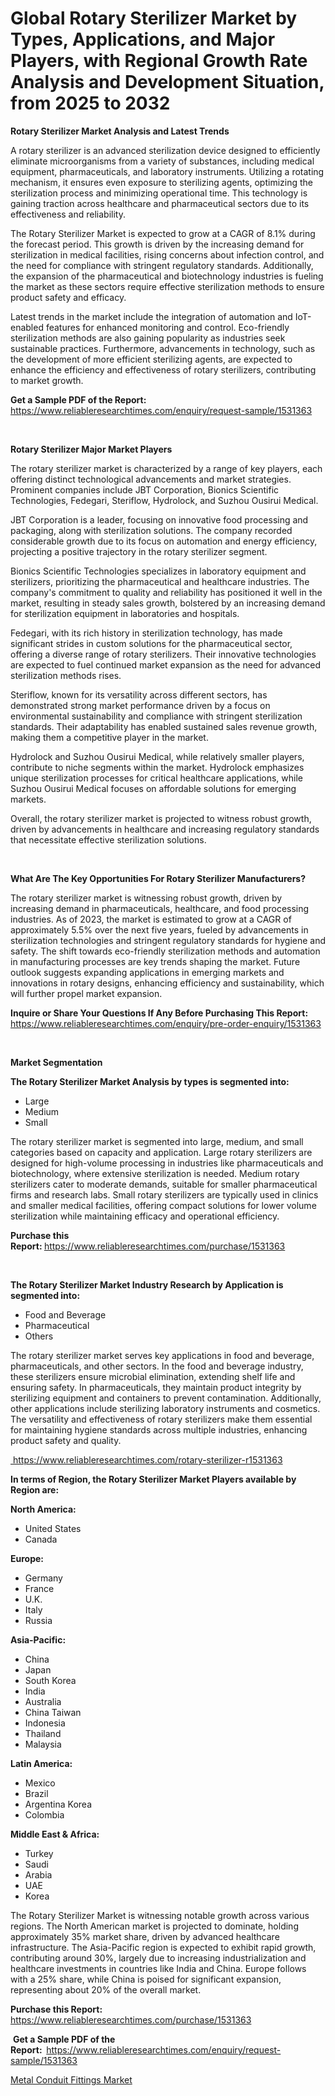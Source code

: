 <p><h1>Global Rotary Sterilizer Market by Types, Applications, and Major Players, with Regional Growth Rate Analysis and Development Situation, from 2025 to 2032</h1></p><p><strong>Rotary Sterilizer Market Analysis and Latest Trends</strong></p>
<p><p>A rotary sterilizer is an advanced sterilization device designed to efficiently eliminate microorganisms from a variety of substances, including medical equipment, pharmaceuticals, and laboratory instruments. Utilizing a rotating mechanism, it ensures even exposure to sterilizing agents, optimizing the sterilization process and minimizing operational time. This technology is gaining traction across healthcare and pharmaceutical sectors due to its effectiveness and reliability.</p><p>The Rotary Sterilizer Market is expected to grow at a CAGR of 8.1% during the forecast period. This growth is driven by the increasing demand for sterilization in medical facilities, rising concerns about infection control, and the need for compliance with stringent regulatory standards. Additionally, the expansion of the pharmaceutical and biotechnology industries is fueling the market as these sectors require effective sterilization methods to ensure product safety and efficacy.</p><p>Latest trends in the market include the integration of automation and IoT-enabled features for enhanced monitoring and control. Eco-friendly sterilization methods are also gaining popularity as industries seek sustainable practices. Furthermore, advancements in technology, such as the development of more efficient sterilizing agents, are expected to enhance the efficiency and effectiveness of rotary sterilizers, contributing to market growth.</p></p>
<p><strong>Get a Sample PDF of the Report:&nbsp;</strong> <a href="https://www.reliableresearchtimes.com/enquiry/request-sample/1531363?utm_campaign=3361&utm_medium=2&utm_source=Github&utm_content=ia&utm_term=09042025&utm_id=rotary-sterilizer">https://www.reliableresearchtimes.com/enquiry/request-sample/1531363</a></p>
<p>&nbsp;</p>
<p><strong>Rotary Sterilizer Major Market Players</strong></p>
<p><p>The rotary sterilizer market is characterized by a range of key players, each offering distinct technological advancements and market strategies. Prominent companies include JBT Corporation, Bionics Scientific Technologies, Fedegari, Steriflow, Hydrolock, and Suzhou Ousirui Medical. </p><p>JBT Corporation is a leader, focusing on innovative food processing and packaging, along with sterilization solutions. The company recorded considerable growth due to its focus on automation and energy efficiency, projecting a positive trajectory in the rotary sterilizer segment.</p><p>Bionics Scientific Technologies specializes in laboratory equipment and sterilizers, prioritizing the pharmaceutical and healthcare industries. The company's commitment to quality and reliability has positioned it well in the market, resulting in steady sales growth, bolstered by an increasing demand for sterilization equipment in laboratories and hospitals.</p><p>Fedegari, with its rich history in sterilization technology, has made significant strides in custom solutions for the pharmaceutical sector, offering a diverse range of rotary sterilizers. Their innovative technologies are expected to fuel continued market expansion as the need for advanced sterilization methods rises.</p><p>Steriflow, known for its versatility across different sectors, has demonstrated strong market performance driven by a focus on environmental sustainability and compliance with stringent sterilization standards. Their adaptability has enabled sustained sales revenue growth, making them a competitive player in the market.</p><p>Hydrolock and Suzhou Ousirui Medical, while relatively smaller players, contribute to niche segments within the market. Hydrolock emphasizes unique sterilization processes for critical healthcare applications, while Suzhou Ousirui Medical focuses on affordable solutions for emerging markets.</p><p>Overall, the rotary sterilizer market is projected to witness robust growth, driven by advancements in healthcare and increasing regulatory standards that necessitate effective sterilization solutions.</p></p>
<p>&nbsp;</p>
<p><strong>What Are The Key Opportunities For Rotary Sterilizer Manufacturers?</strong></p>
<p><p>The rotary sterilizer market is witnessing robust growth, driven by increasing demand in pharmaceuticals, healthcare, and food processing industries. As of 2023, the market is estimated to grow at a CAGR of approximately 5.5% over the next five years, fueled by advancements in sterilization technologies and stringent regulatory standards for hygiene and safety. The shift towards eco-friendly sterilization methods and automation in manufacturing processes are key trends shaping the market. Future outlook suggests expanding applications in emerging markets and innovations in rotary designs, enhancing efficiency and sustainability, which will further propel market expansion.</p></p>
<p><strong>Inquire or Share Your Questions If Any Before Purchasing This Report:</strong> <a href="https://www.reliableresearchtimes.com/enquiry/pre-order-enquiry/1531363?utm_campaign=3361&utm_medium=2&utm_source=Github&utm_content=ia&utm_term=09042025&utm_id=rotary-sterilizer">https://www.reliableresearchtimes.com/enquiry/pre-order-enquiry/1531363</a></p>
<p>&nbsp;</p>
<p><strong>Market Segmentation</strong></p>
<p><strong>The Rotary Sterilizer Market Analysis by types is segmented into:</strong></p>
<p><ul><li>Large</li><li>Medium</li><li>Small</li></ul></p>
<p><p>The rotary sterilizer market is segmented into large, medium, and small categories based on capacity and application. Large rotary sterilizers are designed for high-volume processing in industries like pharmaceuticals and biotechnology, where extensive sterilization is needed. Medium rotary sterilizers cater to moderate demands, suitable for smaller pharmaceutical firms and research labs. Small rotary sterilizers are typically used in clinics and smaller medical facilities, offering compact solutions for lower volume sterilization while maintaining efficacy and operational efficiency.</p></p>
<p><strong>Purchase this Report:&nbsp;</strong><a href="https://www.reliableresearchtimes.com/purchase/1531363?utm_campaign=3361&utm_medium=2&utm_source=Github&utm_content=ia&utm_term=09042025&utm_id=rotary-sterilizer">https://www.reliableresearchtimes.com/purchase/1531363</a></p>
<p>&nbsp;</p>
<p><strong>The Rotary Sterilizer Market Industry Research by Application is segmented into:</strong></p>
<p><ul><li>Food and Beverage</li><li>Pharmaceutical</li><li>Others</li></ul></p>
<p><p>The rotary sterilizer market serves key applications in food and beverage, pharmaceuticals, and other sectors. In the food and beverage industry, these sterilizers ensure microbial elimination, extending shelf life and ensuring safety. In pharmaceuticals, they maintain product integrity by sterilizing equipment and containers to prevent contamination. Additionally, other applications include sterilizing laboratory instruments and cosmetics. The versatility and effectiveness of rotary sterilizers make them essential for maintaining hygiene standards across multiple industries, enhancing product safety and quality.</p></p>
<p><a href="https://www.reliableresearchtimes.com/rotary-sterilizer-r1531363?utm_campaign=3361&utm_medium=2&utm_source=Github&utm_content=ia&utm_term=09042025&utm_id=rotary-sterilizer">&nbsp;https://www.reliableresearchtimes.com/rotary-sterilizer-r1531363</a></p>
<p><strong>In terms of Region, the Rotary Sterilizer Market Players available by Region are:</strong></p>
<p>
    <p> <strong> North America: </strong>
        <ul>
            <li>United States</li>
            <li>Canada</li>
        </ul>
        </p> 
    <p> <strong> Europe: </strong>
        <ul>
            <li>Germany</li>
            <li>France</li>
            <li>U.K.</li>
            <li>Italy</li>
            <li>Russia</li>
        </ul>
        </p> 
    <p> <strong> Asia-Pacific: </strong>
        <ul>
            <li>China</li>
            <li>Japan</li>
            <li>South Korea</li>
            <li>India</li>
            <li>Australia</li>
            <li>China Taiwan</li>
            <li>Indonesia</li>
            <li>Thailand</li>
            <li>Malaysia</li>
        </ul>
        </p> 
    <p> <strong> Latin America: </strong>
        <ul>
            <li>Mexico</li>
            <li>Brazil</li>
            <li>Argentina Korea</li>
            <li>Colombia</li>
        </ul>
        </p> 
    <p> <strong> Middle East & Africa: </strong>
        <ul>
            <li>Turkey</li>
            <li>Saudi</li>
            <li>Arabia</li>
            <li>UAE</li>
            <li>Korea</li>
        </ul>
    </p>
    </p>
<p><p>The Rotary Sterilizer Market is witnessing notable growth across various regions. The North American market is projected to dominate, holding approximately 35% market share, driven by advanced healthcare infrastructure. The Asia-Pacific region is expected to exhibit rapid growth, contributing around 30%, largely due to increasing industrialization and healthcare investments in countries like India and China. Europe follows with a 25% share, while China is poised for significant expansion, representing about 20% of the overall market.</p></p>
<p><strong>Purchase this Report: </strong><a href="https://www.reliableresearchtimes.com/purchase/1531363?utm_campaign=3361&utm_medium=2&utm_source=Github&utm_content=ia&utm_term=09042025&utm_id=rotary-sterilizer">https://www.reliableresearchtimes.com/purchase/1531363</a></p>
<p>&nbsp;<strong>Get a Sample PDF of the Report:&nbsp;&nbsp;</strong><a href="https://www.reliableresearchtimes.com/enquiry/request-sample/1531363?utm_campaign=3361&utm_medium=2&utm_source=Github&utm_content=ia&utm_term=09042025&utm_id=rotary-sterilizer">https://www.reliableresearchtimes.com/enquiry/request-sample/1531363</a></p>
<p><strong></strong></p>
<p><p><a href="https://github.com/lefiobakali/Market-Research-Report-List-1/blob/main/metal-conduit-fittings-market.md?utm_campaign=3361&utm_medium=2&utm_source=Github&utm_content=ia&utm_term=09042025&utm_id=rotary-sterilizer">Metal Conduit Fittings Market</a></p></p>